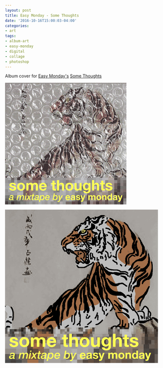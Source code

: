 ```yaml
---
layout: post
title: Easy Monday - Some Thoughts
date: '2016-10-16T15:00:03-04:00'
categories:
- art
tags:
- album-art
- easy-monday
- digital
- collage
- photoshop
---
```


Album cover for [Easy Monday's](https://soundcloud.com/easy-monday) [Some Thoughts](https://soundcloud.com/easy-monday/sets/some-thoughts)


 ![](/tumblr_files/tumblr_of5m43iFRG1r8gweso3_400.gif)  

 ![](/tumblr_files/tumblr_of5m43iFRG1r8gweso4_1280.gif)  
  

